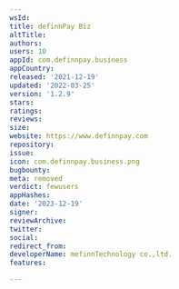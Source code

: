 ```yaml
---
wsId: 
title: definnPay Biz
altTitle: 
authors: 
users: 10
appId: com.definnpay.business
appCountry: 
released: '2021-12-19'
updated: '2022-03-25'
version: '1.2.9'
stars: 
ratings: 
reviews: 
size: 
website: https://www.definnpay.com
repository: 
issue: 
icon: com.definnpay.business.png
bugbounty: 
meta: removed
verdict: fewusers
appHashes: 
date: '2023-12-19'
signer: 
reviewArchive: 
twitter: 
social: 
redirect_from: 
developerName: mefinnTechnology co.,ltd.
features: 

---
```


